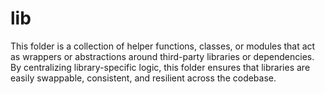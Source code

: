 # lib

This folder is a collection of helper functions, classes, or modules that act as wrappers or abstractions around third-party libraries or dependencies. By centralizing library-specific logic, this folder ensures that libraries are easily swappable, consistent, and resilient across the codebase.
